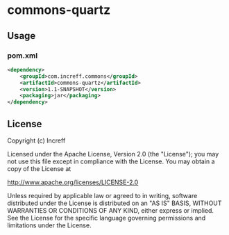 # commons-quartz

## Usage

### pom.xml

```xml
<dependency>
    <groupId>com.increff.commons</groupId>
    <artifactId>commons-quartz</artifactId>
    <version>1.1-SNAPSHOT</version>
    <packaging>jar</packaging>
</dependency>
```

## License
Copyright (c) Increff

Licensed under the Apache License, Version 2.0 (the "License"); you may not use this file except
in compliance with the License. You may obtain a copy of the License at

http://www.apache.org/licenses/LICENSE-2.0

Unless required by applicable law or agreed to in writing, software distributed under the License
is distributed on an "AS IS" BASIS, WITHOUT WARRANTIES OR CONDITIONS OF ANY KIND, either express
or implied. See the License for the specific language governing permissions and limitations under
the License.
